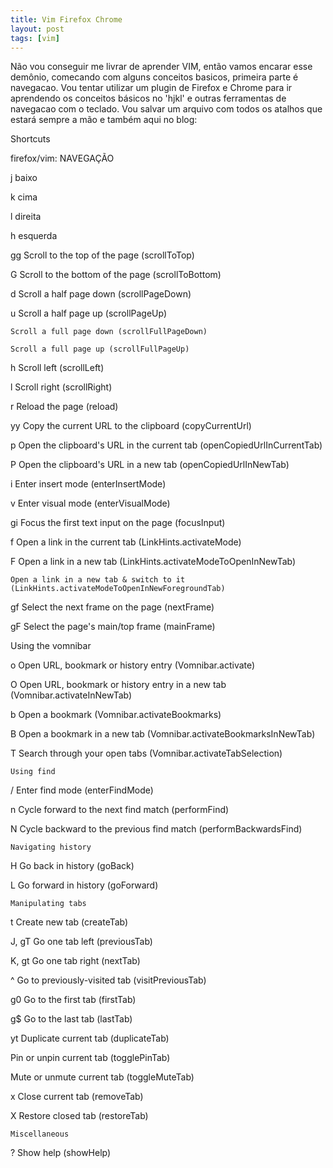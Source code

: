 ```yaml
---
title: Vim Firefox Chrome
layout: post
tags: [vim]
---
```

Não vou conseguir me livrar de aprender VIM, então vamos encarar esse demônio, comecando com alguns conceitos basicos, primeira parte é navegacao. Vou tentar utilizar um plugin de Firefox e Chrome para ir aprendendo os conceitos básicos no 'hjkl' e outras ferramentas de navegacao com o teclado. Vou salvar um arquivo com todos os atalhos que estará sempre a mão e também aqui no blog:

Shortcuts

firefox/vim:
NAVEGAÇÃO

j     baixo

k     cima

l     direita

h     esquerda

gg    Scroll to the top of the page (scrollToTop)

G     Scroll to the bottom of the page (scrollToBottom)

d     Scroll a half page down (scrollPageDown)

u     Scroll a half page up (scrollPageUp)

    Scroll a full page down (scrollFullPageDown)

    Scroll a full page up (scrollFullPageUp)

h     Scroll left (scrollLeft)

l     Scroll right (scrollRight)

r     Reload the page (reload)

yy    Copy the current URL to the clipboard (copyCurrentUrl)

p     Open the clipboard's URL in the current tab (openCopiedUrlInCurrentTab)

P     Open the clipboard's URL in a new tab (openCopiedUrlInNewTab)

i     Enter insert mode (enterInsertMode)

v     Enter visual mode (enterVisualMode)

gi    Focus the first text input on the page (focusInput)

f     Open a link in the current tab (LinkHints.activateMode)

F     Open a link in a new tab (LinkHints.activateModeToOpenInNewTab)

    Open a link in a new tab & switch to it (LinkHints.activateModeToOpenInNewForegroundTab)

gf    Select the next frame on the page (nextFrame)

gF    Select the page's main/top frame (mainFrame)



Using the vomnibar

o     Open URL, bookmark or history entry (Vomnibar.activate)

O     Open URL, bookmark or history entry in a new tab (Vomnibar.activateInNewTab)

b     Open a bookmark (Vomnibar.activateBookmarks)

B     Open a bookmark in a new tab (Vomnibar.activateBookmarksInNewTab)

T     Search through your open tabs (Vomnibar.activateTabSelection)

    Using find

/     Enter find mode (enterFindMode)

n     Cycle forward to the next find match (performFind)

N     Cycle backward to the previous find match (performBackwardsFind)

    Navigating history

H     Go back in history (goBack)

L     Go forward in history (goForward)

    Manipulating tabs

t     Create new tab (createTab)

J, gT     Go one tab left (previousTab)

K, gt     Go one tab right (nextTab)

^     Go to previously-visited tab (visitPreviousTab)

g0    Go to the first tab (firstTab)

g$    Go to the last tab (lastTab)

yt    Duplicate current tab (duplicateTab)

<a-p>     Pin or unpin current tab (togglePinTab)

<a-m>     Mute or unmute current tab (toggleMuteTab)

x     Close current tab (removeTab)

X     Restore closed tab (restoreTab)

    Miscellaneous

?     Show help (showHelp)


